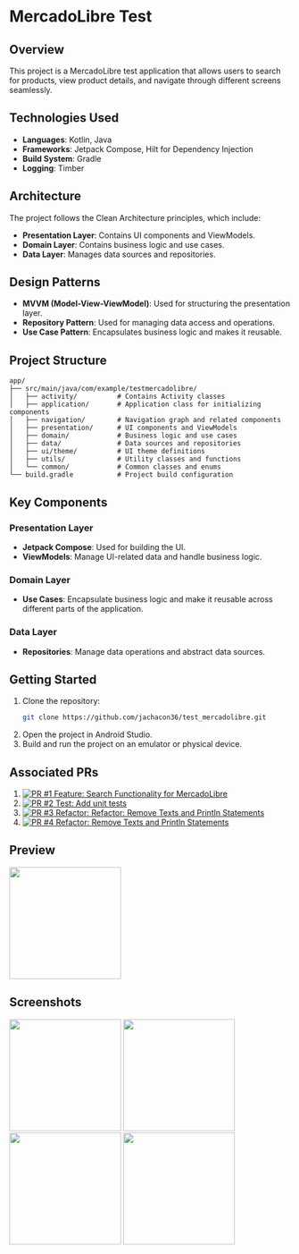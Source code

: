 # MercadoLibre Test

## Overview

This project is a MercadoLibre test application that allows users to search for products, view product details, and navigate through different screens seamlessly.

## Technologies Used

- **Languages**: Kotlin, Java
- **Frameworks**: Jetpack Compose, Hilt for Dependency Injection
- **Build System**: Gradle
- **Logging**: Timber

## Architecture

The project follows the Clean Architecture principles, which include:

- **Presentation Layer**: Contains UI components and ViewModels.
- **Domain Layer**: Contains business logic and use cases.
- **Data Layer**: Manages data sources and repositories.

## Design Patterns

- **MVVM (Model-View-ViewModel)**: Used for structuring the presentation layer.
- **Repository Pattern**: Used for managing data access and operations.
- **Use Case Pattern**: Encapsulates business logic and makes it reusable.

## Project Structure

```
app/
├── src/main/java/com/example/testmercadolibre/
│   ├── activity/          # Contains Activity classes
│   ├── application/       # Application class for initializing components
│   ├── navigation/        # Navigation graph and related components
│   ├── presentation/      # UI components and ViewModels
│   ├── domain/            # Business logic and use cases
│   ├── data/              # Data sources and repositories
│   ├── ui/theme/          # UI theme definitions
│   ├── utils/             # Utility classes and functions
│   └── common/            # Common classes and enums
└── build.gradle           # Project build configuration
```

## Key Components

### Presentation Layer

- **Jetpack Compose**: Used for building the UI.
- **ViewModels**: Manage UI-related data and handle business logic.

### Domain Layer

- **Use Cases**: Encapsulate business logic and make it reusable across different parts of the application.

### Data Layer

- **Repositories**: Manage data operations and abstract data sources.

## Getting Started

1. Clone the repository:
   ```sh
   git clone https://github.com/jachacon36/test_mercadolibre.git
   ```
2. Open the project in Android Studio.
3. Build and run the project on an emulator or physical device.

## Associated PRs

1. [![PR #1](https://img.shields.io/badge/status-merged-brightgreen?logo=github&logoColor=white&label=PR%20%231) Feature: Search Functionality for MercadoLibre ](https://github.com/jachacon36/test_mercadolibre/pull/1)
2. [![PR #2](https://img.shields.io/badge/status-merged-brightgreen?logo=github&logoColor=white&label=PR%20%232) Test: Add unit tests ](https://github.com/jachacon36/test_mercadolibre/pull/2)
3. [![PR #3](https://img.shields.io/badge/status-merged-brightgreen?logo=github&logoColor=white&label=PR%20%233) Refactor: Refactor: Remove Texts and Println Statements ](https://github.com/jachacon36/test_mercadolibre/pull/3)
4. [![PR #4](https://img.shields.io/badge/status-merged-brightgreen?logo=github&logoColor=white&label=PR%20%234) Refactor: Remove Texts and Println Statements ](https://github.com/jachacon36/test_mercadolibre/pull/4)

## Preview

<img src="https://github.com/user-attachments/assets/18f639c6-413a-4179-9db0-a65a78b5a2e1" width="200px">

## Screenshots

<img src="https://github.com/user-attachments/assets/2750209b-a2e0-47b2-8f50-8e3dbbcf382d" width="200px">
<img src="https://github.com/user-attachments/assets/1239192d-543b-4dca-8331-e724f802b95f" width="200px">
<img src="https://github.com/user-attachments/assets/b2816005-bf26-4db6-8eb4-c916d50e996b" width="200px">
<img src="https://github.com/user-attachments/assets/85defe3f-3da1-4800-801a-3a92ba57e015" width="200px">
